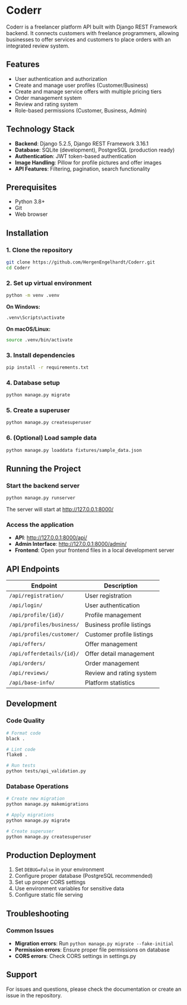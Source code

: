 # Coderr

Coderr is a freelancer platform API built with Django REST Framework backend. It connects customers with freelance programmers, allowing businesses to offer services and customers to place orders with an integrated review system.

## Features

- User authentication and authorization
- Create and manage user profiles (Customer/Business)
- Create and manage service offers with multiple pricing tiers
- Order management system
- Review and rating system
- Role-based permissions (Customer, Business, Admin)

## Technology Stack

- **Backend**: Django 5.2.5, Django REST Framework 3.16.1
- **Database**: SQLite (development), PostgreSQL (production ready)
- **Authentication**: JWT token-based authentication
- **Image Handling**: Pillow for profile pictures and offer images
- **API Features**: Filtering, pagination, search functionality

## Prerequisites

- Python 3.8+
- Git
- Web browser

## Installation

### 1. Clone the repository
```bash
git clone https://github.com/HergenEngelhardt/Coderr.git
cd Coderr
```

### 2. Set up virtual environment
```bash
python -m venv .venv
```

**On Windows:**
```bash
.venv\Scripts\activate
```

**On macOS/Linux:**
```bash
source .venv/bin/activate
```

### 3. Install dependencies
```bash
pip install -r requirements.txt
```

### 4. Database setup
```bash
python manage.py migrate
```

### 5. Create a superuser
```bash
python manage.py createsuperuser
```

### 6. (Optional) Load sample data
```bash
python manage.py loaddata fixtures/sample_data.json
```

## Running the Project

### Start the backend server
```bash
python manage.py runserver
```

The server will start at http://127.0.0.1:8000/

### Access the application
- **API**: http://127.0.0.1:8000/api/
- **Admin Interface**: http://127.0.0.1:8000/admin/
- **Frontend**: Open your frontend files in a local development server

## API Endpoints

| Endpoint | Description |
|----------|-------------|
| `/api/registration/` | User registration |
| `/api/login/` | User authentication |
| `/api/profile/{id}/` | Profile management |
| `/api/profiles/business/` | Business profile listings |
| `/api/profiles/customer/` | Customer profile listings |
| `/api/offers/` | Offer management |
| `/api/offerdetails/{id}/` | Offer detail management |
| `/api/orders/` | Order management |
| `/api/reviews/` | Review and rating system |
| `/api/base-info/` | Platform statistics |

## Development

### Code Quality
```bash
# Format code
black .

# Lint code  
flake8 .

# Run tests
python tests/api_validation.py
```

### Database Operations
```bash
# Create new migration
python manage.py makemigrations

# Apply migrations
python manage.py migrate

# Create superuser
python manage.py createsuperuser
```

## Production Deployment

1. Set `DEBUG=False` in your environment
2. Configure proper database (PostgreSQL recommended)
3. Set up proper CORS settings
4. Use environment variables for sensitive data
5. Configure static file serving

## Troubleshooting

### Common Issues
- **Migration errors**: Run `python manage.py migrate --fake-initial`
- **Permission errors**: Ensure proper file permissions on database
- **CORS errors**: Check CORS settings in settings.py

## Support

For issues and questions, please check the documentation or create an issue in the repository.